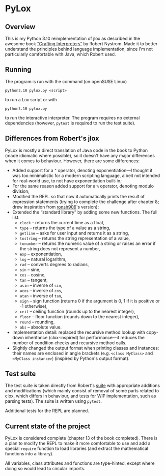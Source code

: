 # PyLox

## Overview

This is my Python 3.10 reimplementation of jlox as described in the awesome book [“Crafting Interpreters”](https://craftinginterpreters.com/) by Robert Nystrom. Made it to better understand the principles behind language implementation, since I'm not particularly comfortable with Java, which Robert used.

## Running

The program is run with the command (on openSUSE Linux)

```console
python3.10 pylox.py <script>
```

to run a Lox script or with

```console
python3.10 pylox.py
```

to run the interactive interpreter. The program requires no external dependencies (however, `pytest` is required to run the test suite).

## Differences from Robert's jlox

PyLox is mostly a direct translation of Java code in the book to Python (made idiomatic where possible), so it doesn't have any major differences when it comes to behaviour. However, there are some differences:

- Added support for a `^` operator, denoting exponentiation—I thought it was too minimalistic for a modern scripting language, albeit not intended for real-world use, to not have exponentiation built-in;
- For the same reason added support for a `%` operator, denoting modulo division;
- Modified the REPL so that now it automatically prints the result of expression statements (trying to complete the challenge after chapter 8; drew inspiration from [ronsh909](https://github.com/ronsh909)'s version);
- Extended the “standard library” by adding some new functions. The full list:
  * `clock` – returns the current time as a float,
  * `type` – returns the type of a value as a string,
  * `getline` – asks for user input and returns it as a string,
  * `tostring` – returns the string representation of a value,
  * `tonumber` – returns the numeric value of a string or raises an error if the string does not represent a number,
  * `exp` – exponentiation,
  * `log` – natural logarithm,
  * `rad` – converts degrees to radians,
  * `sin` – sine,
  * `cos` – cosine,
  * `tan` – tangent,
  * `asin` – inverse of `sin`,
  * `acos` – inverse of `cos`,
  * `atan` – inverse of `tan`,
  * `sign` – sign function (returns 0 if the argument is 0, 1 if it is positive or -1 otherwise),
  * `ceil` – ceiling function (rounds up to the nearest integer),
  * `floor` – floor function (rounds down to the nearest integer),
  * `round` – rounding,
  * `abs` – absolute value.
- Implementation detail: replaced the recursive method lookup with copy-down inheritance (clox-inspired) for performance—it reduces the number of condition checks and recursive method calls.
- Slightly changed the output format when printing classes and instances: their names are enclosed in angle brackets (e.g. `<class MyClass>` and `<MyClass instance>`) (inspired by Python's output format).

## Test suite

The test suite is taken directly from Robert's [suite](https://github.com/munificent/craftinginterpreters/tree/master/test) with appropriate additions and modifications (which mainly consist of removal of some parts related to clox, which differs in behaviour, and tests for WIP implementation, such as parsing tests). The suite is written using `pytest`.

Additional tests for the REPL are planned.

## Current state of the project

PyLox is considered complete (chapter 13 of the book completed). There is a plan to modify the REPL to make it more comfortable to use and add a special `require` function to load libraries (and extract the mathematical functions into a library).

All variables, class attributes and functions are type-hinted, except where doing so would lead to circular imports.
